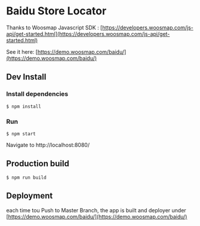 # Baidu Store Locator
Thanks to Woosmap Javascript SDK : [https://developers.woosmap.com/js-api/get-started.html](https://developers.woosmap.com/js-api/get-started.html)

See it here: [https://demo.woosmap.com/baidu/](https://demo.woosmap.com/baidu/)


## Dev Install
### Install dependencies

```ShellSession
$ npm install
```

### Run
```ShellSession
$ npm start
```
Navigate to http://localhost:8080/

## Production build
```ShellSession
$ npm run build
```


## Deployment
each time tou Push to Master Branch, the app is built and deployer under [https://demo.woosmap.com/baidu/](https://demo.woosmap.com/baidu/) 